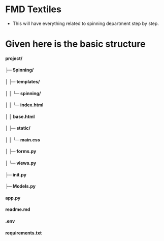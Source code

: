 # FMD Textiles
* This will have everything related to spinning department step by step.

# Given here is the basic structure
#### project/
#### ├─ Spinning/
#### │  ├─ templates/
#### │  │  └─ spinning/
#### │  │     └─ index.html
#### │  │  base.html
#### │  ├─ static/
#### │  │  └─ main.css
#### │  ├─ forms.py
#### │  └─ views.py
#### ├─ __init__.py
#### ├─ Models.py
#### app.py
#### readme.md
#### .env
#### requirements.txt